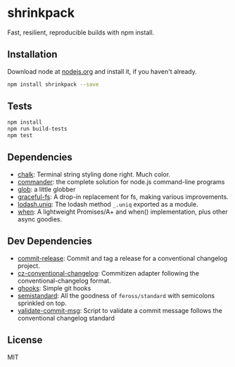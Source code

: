 # shrinkpack 

Fast, resilient, reproducible builds with npm install.

## Installation

Download node at [nodejs.org](http://nodejs.org) and install it, if you haven't already.

```sh
npm install shrinkpack --save
```


## Tests

```sh
npm install
npm run build-tests
npm test
```

## Dependencies

- [chalk](https://github.com/chalk/chalk): Terminal string styling done right. Much color.
- [commander](https://github.com/tj/commander.js): the complete solution for node.js command-line programs
- [glob](https://github.com/isaacs/node-glob): a little globber
- [graceful-fs](https://github.com/isaacs/node-graceful-fs): A drop-in replacement for fs, making various improvements.
- [lodash.uniq](https://github.com/lodash/lodash): The lodash method `_.uniq` exported as a module.
- [when](https://github.com/cujojs/when): A lightweight Promises/A+ and when() implementation, plus other async goodies.

## Dev Dependencies

- [commit-release](https://github.com/JamieMason/commit-release): Commit and tag a release for a conventional changelog project.
- [cz-conventional-changelog](https://github.com/commitizen/cz-conventional-changelog): Commitizen adapter following the conventional-changelog format.
- [ghooks](https://github.com/gtramontina/ghooks): Simple git hooks
- [semistandard](https://github.com/Flet/semistandard): All the goodness of `feross/standard` with semicolons sprinkled on top.
- [validate-commit-msg](https://github.com/kentcdodds/validate-commit-msg): Script to validate a commit message follows the conventional changelog standard


## License

MIT


